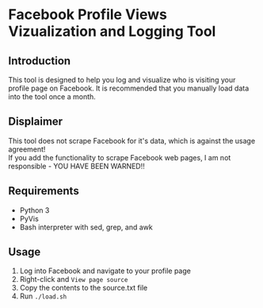 # Facebook Profile Views Vizualization and Logging Tool

## Introduction
This tool is designed to help you log and visualize who is visiting your profile page on Facebook. It is recommended that you manually load data into the tool once a month.

## Displaimer
This tool does not scrape Facebook for it's data, which is against the usage agreement!   
If you add the functionality to scrape Facebook web pages, I am not responsible - YOU HAVE BEEN WARNED!!

## Requirements
- Python 3
- PyVis
- Bash interpreter with sed, grep, and awk

## Usage
1. Log into Facebook and navigate to your profile page
2. Right-click and `View page source`
3. Copy the contents to the source.txt file
4. Run `./load.sh`